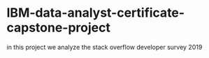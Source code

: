 # IBM-data-analyst-certificate-capstone-project
in this project we analyze the
stack overflow developer survey 2019
